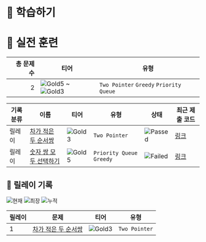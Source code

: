 # 📖 학습하기

# 🥇 실전 훈련
|총 문제 수|티어|유형|
|---:|---|---|
|2|![Gold5][g5] ~ ![Gold3][g3]|`Two Pointer` `Greedy` `Priority Queue`|

|기록분류|이름|티어|유형|상태|최근 제출 코드|
|---|---|---|---|---|---|
|릴레이|[차가 적은 두 순서쌍](https://www.codetree.ai/training-field/search/problems/two-ordered-pairs-with-few-differences)|![Gold3][g3]|`Two Pointer`|![Passed][passed]|[링크](https://github.com/dlrtn/codetree-TILs/blob/main/240414/%EC%B0%A8%EA%B0%80%20%EC%A0%81%EC%9D%80%20%EB%91%90%20%EC%88%9C%EC%84%9C%EC%8C%8D/two-ordered-pairs-with-few-differences.java)|
|릴레이|[숫자 쌍 모두 선택하기](https://www.codetree.ai/training-field/search/problems/select-all-pairs-of-numbers)|![Gold5][g5]|`Priority Queue` `Greedy`|![Failed][failed]|[링크](https://github.com/dlrtn/codetree-TILs/blob/main/240414/%EC%88%AB%EC%9E%90%20%EC%8C%8D%20%EB%AA%A8%EB%91%90%20%EC%84%A0%ED%83%9D%ED%95%98%EA%B8%B0/select-all-pairs-of-numbers.java)|


## 🏃 릴레이 기록
![현재](https://img.shields.io/badge/현재_릴레이-1-%235cb85c.svg?for-the-badge)
![최장](https://img.shields.io/badge/최장_릴레이-1-%23E34F26.svg?for-the-badge)
![누적](https://img.shields.io/badge/누적_릴레이-1-%2300599C.svg?for-the-badge)

|릴레이|문제|티어|유형|
|---|---|---|---|
|1|[차가 적은 두 순서쌍](https://www.codetree.ai/training-field/search/problems/two-ordered-pairs-with-few-differences)|![Gold3][g3]|`Two Pointer`|










[b5]: https://img.shields.io/badge/Bronze_5-%235D3E31.svg
[b4]: https://img.shields.io/badge/Bronze_4-%235D3E31.svg
[b3]: https://img.shields.io/badge/Bronze_3-%235D3E31.svg
[b2]: https://img.shields.io/badge/Bronze_2-%235D3E31.svg
[b1]: https://img.shields.io/badge/Bronze_1-%235D3E31.svg
[s5]: https://img.shields.io/badge/Silver_5-%23394960.svg
[s4]: https://img.shields.io/badge/Silver_4-%23394960.svg
[s3]: https://img.shields.io/badge/Silver_3-%23394960.svg
[s2]: https://img.shields.io/badge/Silver_2-%23394960.svg
[s1]: https://img.shields.io/badge/Silver_1-%23394960.svg
[g5]: https://img.shields.io/badge/Gold_5-%23FFC433.svg
[g4]: https://img.shields.io/badge/Gold_4-%23FFC433.svg
[g3]: https://img.shields.io/badge/Gold_3-%23FFC433.svg
[g2]: https://img.shields.io/badge/Gold_2-%23FFC433.svg
[g1]: https://img.shields.io/badge/Gold_1-%23FFC433.svg
[p5]: https://img.shields.io/badge/Platinum_5-%2376DDD8.svg
[p4]: https://img.shields.io/badge/Platinum_4-%2376DDD8.svg
[p3]: https://img.shields.io/badge/Platinum_3-%2376DDD8.svg
[p2]: https://img.shields.io/badge/Platinum_2-%2376DDD8.svg
[p1]: https://img.shields.io/badge/Platinum_1-%2376DDD8.svg
[passed]: https://img.shields.io/badge/Passed-%23009D27.svg
[failed]: https://img.shields.io/badge/Failed-%23D24D57.svg
[easy]: https://img.shields.io/badge/쉬움-%235cb85c.svg?for-the-badge
[medium]: https://img.shields.io/badge/보통-%23FFC433.svg?for-the-badge
[hard]: https://img.shields.io/badge/어려움-%23D24D57.svg?for-the-badge